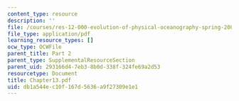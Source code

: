 ```yaml
---
content_type: resource
description: ''
file: /courses/res-12-000-evolution-of-physical-oceanography-spring-2007/db1a544ec10f167d5636a9f27309e1e1_Chapter13.pdf
file_type: application/pdf
learning_resource_types: []
ocw_type: OCWFile
parent_title: Part 2
parent_type: SupplementalResourceSection
parent_uid: 293166d4-7eb3-8b0d-338f-324fe69a2d53
resourcetype: Document
title: Chapter13.pdf
uid: db1a544e-c10f-167d-5636-a9f27309e1e1
---
```

